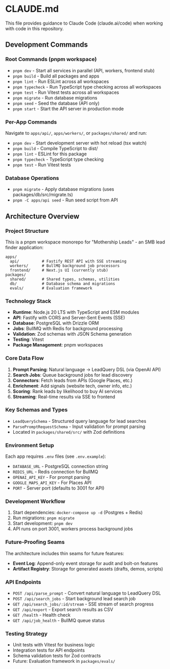 # CLAUDE.md

This file provides guidance to Claude Code (claude.ai/code) when working with code in this repository.

## Development Commands

### Root Commands (pnpm workspace)
- `pnpm dev` - Start all services in parallel (API, workers, frontend stub)
- `pnpm build` - Build all packages and apps
- `pnpm lint` - Run ESLint across all workspaces
- `pnpm typecheck` - Run TypeScript type checking across all workspaces
- `pnpm test` - Run Vitest tests across all workspaces
- `pnpm migrate` - Run database migrations
- `pnpm seed` - Seed the database (API only)
- `pnpm start` - Start the API server in production mode

### Per-App Commands
Navigate to `apps/api/`, `apps/workers/`, or `packages/shared/` and run:
- `pnpm dev` - Start development server with hot reload (tsx watch)
- `pnpm build` - Compile TypeScript to dist/
- `pnpm lint` - ESLint for this package
- `pnpm typecheck` - TypeScript type checking
- `pnpm test` - Run Vitest tests

### Database Operations
- `pnpm migrate` - Apply database migrations (uses packages/db/src/migrate.ts)
- `pnpm -C apps/api seed` - Run seed script from API

## Architecture Overview

### Project Structure
This is a pnpm workspace monorepo for "Mothership Leads" - an SMB lead finder application:

```
apps/
  api/          # Fastify REST API with SSE streaming
  workers/      # BullMQ background job processors  
  frontend/     # Next.js UI (currently stub)
packages/
  shared/       # Shared types, schemas, utilities
  db/           # Database schema and migrations
  evals/        # Evaluation framework
```

### Technology Stack
- **Runtime**: Node.js 20 LTS with TypeScript and ESM modules
- **API**: Fastify with CORS and Server-Sent Events (SSE)
- **Database**: PostgreSQL with Drizzle ORM
- **Jobs**: BullMQ with Redis for background processing
- **Validation**: Zod schemas with JSON Schema generation
- **Testing**: Vitest
- **Package Management**: pnpm workspaces

### Core Data Flow
1. **Prompt Parsing**: Natural language → LeadQuery DSL (via OpenAI API)
2. **Search Jobs**: Queue background jobs for lead discovery
3. **Connectors**: Fetch leads from APIs (Google Places, etc.)
4. **Enrichment**: Add signals (website tech, owner info, etc.)
5. **Scoring**: Rank leads by likelihood to buy AI services
6. **Streaming**: Real-time results via SSE to frontend

### Key Schemas and Types
- `LeadQuerySchema` - Structured query language for lead searches
- `ParsePromptRequestSchema` - Input validation for prompt parsing
- Located in `packages/shared/src/` with Zod definitions

### Environment Setup
Each app requires `.env` files (see `.env.example`):
- `DATABASE_URL` - PostgreSQL connection string
- `REDIS_URL` - Redis connection for BullMQ
- `OPENAI_API_KEY` - For prompt parsing
- `GOOGLE_MAPS_API_KEY` - For Places API
- `PORT` - Server port (defaults to 3001 for API)

### Development Workflow
1. Start dependencies: `docker-compose up -d` (Postgres + Redis)
2. Run migrations: `pnpm migrate`
3. Start development: `pnpm dev`
4. API runs on port 3001, workers process background jobs

### Future-Proofing Seams
The architecture includes thin seams for future features:
- **Event Log**: Append-only event storage for audit and bolt-on features
- **Artifact Registry**: Storage for generated assets (drafts, demos, scripts)

### API Endpoints
- `POST /api/parse_prompt` - Convert natural language to LeadQuery DSL
- `POST /api/search_jobs` - Start background lead search job
- `GET /api/search_jobs/:id/stream` - SSE stream of search progress
- `GET /api/export` - Export search results as CSV
- `GET /health` - Health check
- `GET /api/job_health` - BullMQ queue status

### Testing Strategy
- Unit tests with Vitest for business logic
- Integration tests for API endpoints
- Schema validation tests for Zod contracts
- Future: Evaluation framework in `packages/evals/`